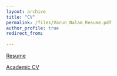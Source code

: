 ```yaml
---
layout: archive
title: "CV"
permalink: /files/Varun_Nalam_Resume.pdf
author_profile: true
redirect_from:
  
---
```


[Resume](varunnalam.github.io/files/Varun_Nalam_Resume.pdf)

[Academic CV]('/files/Varun_Nalam_Resume.pdf')